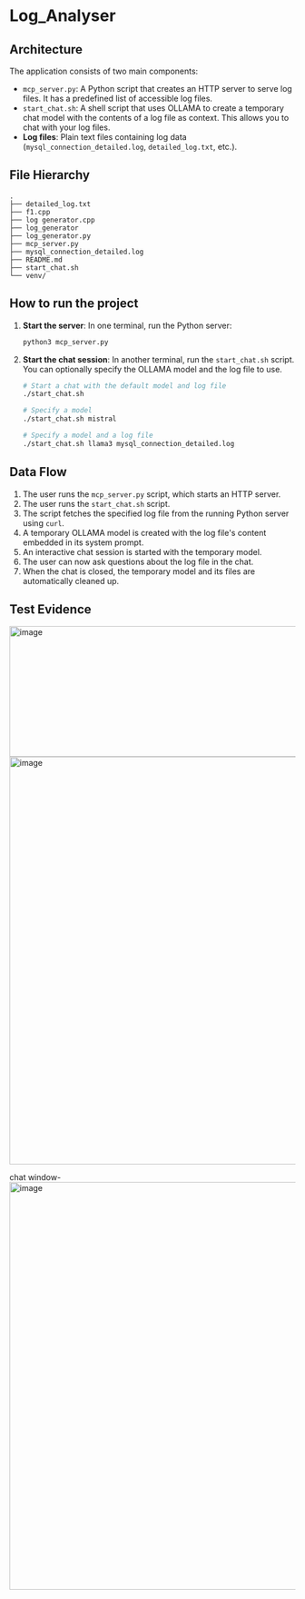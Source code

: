 # Log_Analyser

## Architecture

The application consists of two main components:

*   `mcp_server.py`: A Python script that creates an HTTP server to serve log files. It has a predefined list of accessible log files.
*   `start_chat.sh`: A shell script that uses OLLAMA to create a temporary chat model with the contents of a log file as context. This allows you to chat with your log files.
*   **Log files**: Plain text files containing log data (`mysql_connection_detailed.log`, `detailed_log.txt`, etc.).

## File Hierarchy

```
.
├── detailed_log.txt
├── f1.cpp
├── log generator.cpp
├── log_generator
├── log_generator.py
├── mcp_server.py
├── mysql_connection_detailed.log
├── README.md
├── start_chat.sh
└── venv/
```

## How to run the project

1.  **Start the server**: In one terminal, run the Python server:
    ```bash
    python3 mcp_server.py
    ```
2.  **Start the chat session**: In another terminal, run the `start_chat.sh` script. You can optionally specify the OLLAMA model and the log file to use.
    ```bash
    # Start a chat with the default model and log file
    ./start_chat.sh

    # Specify a model
    ./start_chat.sh mistral

    # Specify a model and a log file
    ./start_chat.sh llama3 mysql_connection_detailed.log
    ```

## Data Flow

1.  The user runs the `mcp_server.py` script, which starts an HTTP server.
2.  The user runs the `start_chat.sh` script.
3.  The script fetches the specified log file from the running Python server using `curl`.
4.  A temporary OLLAMA model is created with the log file's content embedded in its system prompt.
5.  An interactive chat session is started with the temporary model.
6.  The user can now ask questions about the log file in the chat.
7.  When the chat is closed, the temporary model and its files are automatically cleaned up.


## Test Evidence

<img width="1402" height="230" alt="image" src="https://github.com/user-attachments/assets/5fd8fb53-f1e5-4258-b600-2b7002e51748" />

<img width="910" height="718" alt="image" src="https://github.com/user-attachments/assets/3d84b612-6e56-4c62-9464-e85bc80b08c7" />

chat window-
<img width="2728" height="718" alt="image" src="https://github.com/user-attachments/assets/d5156cc0-11f1-4fd3-846f-eba617cced2c" />









       
